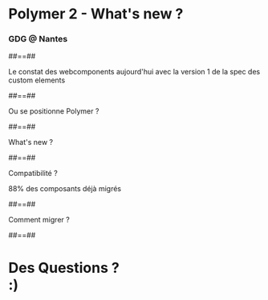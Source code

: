 
<!-- .slide: class="first-slide" -->

# **Polymer 2 - What's new ?**


### GDG  @ **Nantes**

##==##

Le constat des webcomponents aujourd'hui avec la version 1 de la spec des custom elements

##==## 

Ou se positionne Polymer ?

##==##

What's new ?

##==## 

Compatibilité ?

88% des composants déjà migrés

##==##

Comment migrer ?

##==##

<!-- .slide: class="transition-white" -->

# Des Questions ? <br> :)